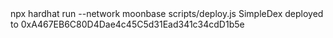 <div id="termynal" data-termynal>
    <span data-ty="input"><span class="file-path"></span>npx hardhat run --network moonbase scripts/deploy.js</span>
    <span data-ty>SimpleDex deployed to 0xA467EB6C80D4Dae4c45C5d31Ead341c34cdD1b5e</span>
    <span data-ty="input"><span class="file-path"></span></span>
</div>